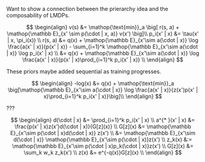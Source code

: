 Want to show a connection between the prierarchy idea and the composability of LMDPs.

$$
\begin{align}
v(s) &= \mathop{\text{min}}_a \big[ r(s, a) + \mathop{\mathbb E}_{x' \sim p(\cdot | x, a)} v(x') \big]\\
p_i(x' | x) &= \tau(x' | x, \pi_i(x)) \\
r(s, a) &= q(x) +  \mathop{\mathbb E}_{x'\sim a(\cdot | x)} \log \frac{a(x' | x)}{p(x' | x)} - \sum_{i=1}^k \mathop{\mathbb E}_{x'\sim a(\cdot | x)} \log p_i(x' | x) \\
&= q(x) +  \mathop{\mathbb E}_{x'\sim a(\cdot | x)} \log \frac{a(x' | x)}{p(x' | x)\prod_{i=1}^k p_i(x' | x)} \\
\end{align}
$$

These priors maybe added sequential as training progresses.

$$
\begin{align}
-log(x) &= q(x) + \mathop{\text{min}}_a \big[\mathop{\mathbb E}_{x'\sim a(\cdot | x)} \log \frac{a(x' | x)}{z(x')p(x' | x)\prod_{i=1}^k p_i(x' | x)}\big]\\
\end{align}
$$

???

$$
\begin{align}
d(\cdot | x) &= \prod_{i=1}^k p_i(x' | x) \\
a^{* }(x' | x) &= \frac{p(x' | x)z(x')d(\cdot | x)}{G[z](x)} \\
G[z](x) &= \mathop{\mathbb E}_{x'\sim p(\cdot | x)d(\cdot | x)} z(x') \\
&=  \mathop{\mathbb E}_{x'\sim d(\cdot | x)} \mathop{\mathbb E}_{x'\sim p(\cdot | x)}z(x') \\
z_k(x) &:= \mathop{\mathbb E}_{x'\sim p(\cdot | x)p_k(\cdot | x)}z(x') \\
G[z](x) &= \sum_k w_k z_k(x') \\
z(x) &= e^{-q(x)}G[z](x) \\
\end{align}
$$
